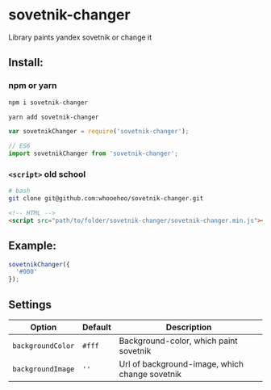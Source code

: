 # sovetnik-changer
Library paints yandex sovetnik or change it

## Install:

### npm or yarn

```sh
npm i sovetnik-changer

yarn add sovetnik-changer
```

```js
var sovetnikChanger = require('sovetnik-changer');

// ES6
import sovetnikChanger from 'sovetnik-changer';
```

### `<script>` old school 

```bash
# bash
git clone git@github.com:whooehoo/sovetnik-changer.git
```

```html
<!-- HTML -->
<script src="path/to/folder/sovetnik-changer/sovetnik-changer.min.js"></script>
```

## Example:

```js
sovetnikChanger({
  '#000'
});
```

## Settings

Option | Default | Description
---------|-----------------------|---------
`backgroundColor` | `#fff` | Background-color, which paint sovetnik 
`backgroundImage` | `''` | Url of background-image, which change sovetnik 